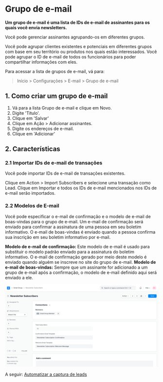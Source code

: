 # Grupo de e-mail


**Um grupo de e-mail é uma lista de IDs de e-mail de assinantes para os quais você envia newsletters.**


Você pode gerenciar assinantes agrupando-os em diferentes grupos.


Você pode agrupar clientes existentes e potenciais em diferentes grupos com base em seu território ou produtos nos quais estão interessados. Você pode agrupar o ID de e-mail de todos os funcionários para poder compartilhar informações com eles.


Para acessar a lista de grupos de e-mail, vá para:



>
> Início > Configurações > E-mail > Grupo de e-mail
>
>
>


## 1. Como criar um grupo de e-mail


1. Vá para a lista Grupo de e-mail e clique em Novo.
2. Digite 'Título'.
3. Clique em 'Salvar'
4. Clique em Ação > Adicionar assinantes.
5. Digite os endereços de e-mail.
6. Clique em 'Adicionar'


## 2. Características


### 2.1 Importar IDs de e-mail de transações


Você pode importar IDs de e-mail de transações existentes.


Clique em Action > Import Subscribers e selecione uma transação como Lead. Clique em Importar e todos os IDs de e-mail mencionados nos IDs de e-mail serão importados.


### 2.2 Modelos de E-mail


Você pode especificar o e-mail de confirmação e o modelo de e-mail de boas-vindas para o grupo de e-mail. Um e-mail de confirmação será enviado para confirmar a assinatura de uma pessoa em seu boletim informativo. O e-mail de boas-vindas é enviado quando a pessoa confirma sua inscrição em seu boletim informativo por e-mail.


**Modelo de e-mail de confirmação:** Este modelo de e-mail é usado para substituir o modelo padrão enviado para a assinatura do boletim informativo. O e-mail de confirmação gerado por meio deste modelo é enviado quando alguém se inscreve no site do grupo de e-mail.
**Modelo de e-mail de boas-vindas:** Sempre que um assinante for adicionado a um grupo de e-mail após a confirmação, o modelo de e-mail definido aqui será enviado a ele.


![Modelos de grupo de e-mail](/files/email-group.png)


A seguir: [Automatizar a captura de leads](/docs/v13/user/manual/en/CRM/articles/automate_lead_capturing)